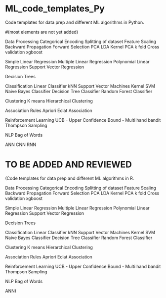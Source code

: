 # ML_code_templates_Py

Code templates for data prep and different ML algorithms in Python.

#(most elements are not yet added)

Data Processing
Categorical Encoding
Splitting of dataset
Feature Scaling
Backward Propagation
Forward Selection
PCA
LDA
Kernel PCA
k fold Cross validation
xgboost

Simple Linear Regression
Multiple Linear Regression
Polynomial Linear Regression
Support Vector Regression


Decision Trees


Classification
Linear Classifier
kNN
Support Vector Machines
Kernel SVM
Naive Bayes Classifier
Decision Tree Classifier
Random Forest Classifier


Clustering
K means
Hierarchical Clustering

Association Rules
Apriori
Eclat Association


Reinforcement Learning
UCB - Upper Confidence Bound - Multi hand bandit
Thompson Sampling


NLP
Bag of Words


ANN
CNN
RNN








# TO BE ADDED AND REVIEWED
(Code templates for data prep and different ML algorithms in R.

Data Processing
Categorical Encoding
Splitting of dataset
Feature Scaling
Backward Propagation
Forward Selection
PCA
LDA
Kernel PCA
k fold Cross validation
xgboost

Simple Linear Regression
Multiple Linear Regression
Polynomial Linear Regression
Support Vector Regression


Decision Trees


Classification
Linear Classifier
kNN
Support Vector Machines
Kernel SVM
Naive Bayes Classifier
Decision Tree Classifier
Random Forest Classifier


Clustering
K means
Hierarchical Clustering

Association Rules
Apriori
Eclat Association


Reinforcement Learning
UCB - Upper Confidence Bound - Multi hand bandit
Thompson Sampling


NLP
Bag of Words


ANN)
